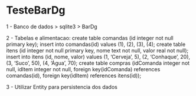 # TesteBarDg

1 - Banco de dados > sqlite3 > BarDg

2 - Tabelas e alimentacao:
  create table comandas (id integer not null primary key);
  insert into comandas(id) values (1), (2), (3), (4);
  create table itens (id integer not null primary key, nome text not null, valor real not null);
  insert into itens (id, nome, valor) values (1, ‘Cerveja’, 5), (2, ‘Conhaque’, 20), (3, ‘Suco’, 50), (4, ‘Água’, 70);
  create table compras (idComanda integer not null, idItem integer not null, foreign key(idComanda) references comandas(id), foreign key(idItem) references itens(id));
  
3 - Utilizar Entity para persistencia dos dados
